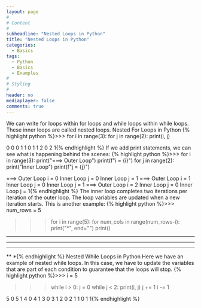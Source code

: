 ```yaml
---
layout: page
#
# Content
#
subheadline: "Nested Loops in Python"
title: "Nested Loops in Python"
categories:
  - Basics
tags:
  - Python
  - Basics
  - Examples
#
# Styling
#
header: no
mediaplayer: false
comments: true
---
```

We can write for loops within for loops and while loops within while loops. These inner loops are called nested loops. 
Nested For Loops in Python
{% highlight python %}>>> for i in range(3):
	for j in range(2):
		print(i, j)

		
0 0
0 1
1 0
1 1
2 0
2 1{% endhighlight %}
If we add print statements, we can see what is happening behind the scenes:
{% highlight python %}>>> for i in range(3):
	print("===> Outer Loop")
	print(f"i = {i}")
	for j in range(2):
		print("Inner Loop")
		print(f"j = {j}")

		
===> Outer Loop
i = 0
Inner Loop
j = 0
Inner Loop
j = 1
===> Outer Loop
i = 1
Inner Loop
j = 0
Inner Loop
j = 1
===> Outer Loop
i = 2
Inner Loop
j = 0
Inner Loop
j = 1{% endhighlight %}
The inner loop completes two iterations per iteration of the outer loop. The loop variables are updated when a new iteration starts.
This is another example:
{% highlight python %}>>> num_rows = 5

>>> for i in range(5):
	for num_cols in range(num_rows-i):
		print("*", end="")
	print()

	
*****
****
***
**
*{% endhighlight %}
Nested While Loops in Python
Here we have an example of nested while loops. In this case, we have to update the variables that are part of each condition to guarantee that the loops will stop.
{% highlight python %}>>> i = 5

>>> while i > 0:
	j = 0
	while j < 2:
		print(i, j)
		j += 1
	i -= 1

	
5 0
5 1
4 0
4 1
3 0
3 1
2 0
2 1
1 0
1 1{% endhighlight %}

